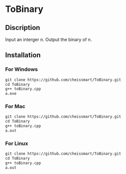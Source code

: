 # ToBinary

## Discription
Input an interger n.
Output the binary of n.
## Installation

### For Windows
```markdown
git clone https://github.com/cheissmart/ToBinary.git
cd ToBinary
g++ toBinary.cpp
a.exe
```

### For Mac
```markdown
git clone https://github.com/cheissmart/ToBinary.git
cd ToBinary
g++ toBinary.cpp
a.out
```

### For Linux
```markdown
git clone https://github.com/cheissmart/ToBinary.git
cd ToBinary
g++ toBinary.cpp
a.out
```
